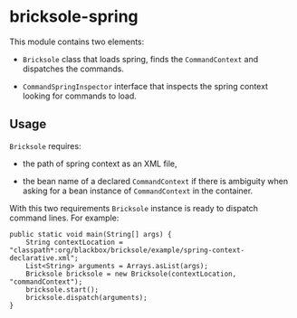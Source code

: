 # bricksole-spring

This module contains two elements:

* `Bricksole` class that loads spring, finds the `CommandContext` and dispatches the
commands.

* `CommandSpringInspector` interface that inspects the spring context looking for commands to load.

## Usage

`Bricksole` requires:

* the path of spring context as an XML file,

* the bean name of a declared `CommandContext` if there is ambiguity when asking for a bean instance 
of `CommandContext` in the container. 

With this two requirements `Bricksole` instance is ready to dispatch
command lines. For example:

    public static void main(String[] args) {
        String contextLocation = "classpath*:org/blackbox/bricksole/example/spring-context-declarative.xml";
        List<String> arguments = Arrays.asList(args);
        Bricksole bricksole = new Bricksole(contextLocation, "commandContext");
        bricksole.start();
        bricksole.dispatch(arguments);
    }
